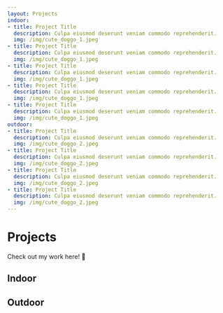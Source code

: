 ```yaml
---
layout: Projects
indoor:
- title: Project Title
  description: Culpa eiusmod deserunt veniam commodo reprehenderit.
  img: /img/cute_doggo_1.jpeg
- title: Project Title
  description: Culpa eiusmod deserunt veniam commodo reprehenderit.
  img: /img/cute_doggo_1.jpeg
- title: Project Title
  description: Culpa eiusmod deserunt veniam commodo reprehenderit.
  img: /img/cute_doggo_1.jpeg
- title: Project Title
  description: Culpa eiusmod deserunt veniam commodo reprehenderit.
  img: /img/cute_doggo_1.jpeg
- title: Project Title
  description: Culpa eiusmod deserunt veniam commodo reprehenderit.
  img: /img/cute_doggo_1.jpeg
outdoor:
- title: Project Title
  description: Culpa eiusmod deserunt veniam commodo reprehenderit.
  img: /img/cute_doggo_2.jpeg
- title: Project Title
  description: Culpa eiusmod deserunt veniam commodo reprehenderit.
  img: /img/cute_doggo_2.jpeg
- title: Project Title
  description: Culpa eiusmod deserunt veniam commodo reprehenderit.
  img: /img/cute_doggo_2.jpeg
- title: Project Title
  description: Culpa eiusmod deserunt veniam commodo reprehenderit.
  img: /img/cute_doggo_2.jpeg
---
```


# Projects
Check out my work here! :dog:

## Indoor

<Gallery>
  <GalleryImage 
    v-for="project in $page.frontmatter.indoor"
    :key="project.id"
    :title="project.title"
    :description="project.description"
    :img="project.img"
  />
</Gallery>

## Outdoor

<Gallery>
  <GalleryImage 
    v-for="project in $page.frontmatter.outdoor" 
    :key="project.id"
    :title="project.title"
    :description="project.description"
    :img="project.img"
  />
</Gallery>
